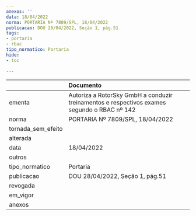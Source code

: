 ```yaml
---
anexos: ''
data: 18/04/2022
norma: PORTARIA Nº 7809/SPL, 18/04/2022
publicacao: DOU 28/04/2022, Seção 1, pág.51
tags:
- portaria
- rbac
tipo_normatico: Portaria
hide: 
- toc 
 
---
```


|                    | Documento                                                                                    |
|:-------------------|:---------------------------------------------------------------------------------------------|
| ementa             | Autoriza a RotorSky GmbH a conduzir treinamentos e respectivos exames  segundo o RBAC nº 142 |
| norma              | PORTARIA Nº 7809/SPL, 18/04/2022                                                             |
| tornada_sem_efeito |                                                                                              |
| alterada           |                                                                                              |
| data               | 18/04/2022                                                                                   |
| outros             |                                                                                              |
| tipo_normatico     | Portaria                                                                                     |
| publicacao         | DOU 28/04/2022, Seção 1, pág.51                                                              |
| revogada           |                                                                                              |
| em_vigor           |                                                                                              |
| anexos             |                                                                                              |